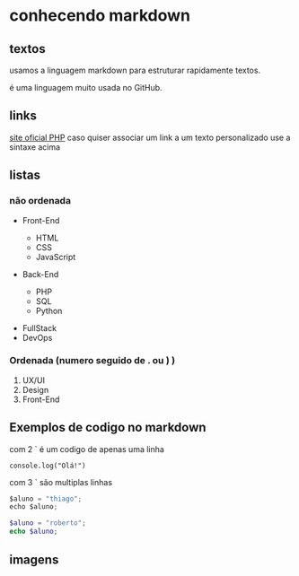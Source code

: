 # conhecendo markdown
## textos
usamos a linguagem markdown para estruturar rapidamente textos.

é uma linguagem muito usada no GitHub.
## links
[site oficial PHP](https://php.net)
caso quiser associar um link a um texto personalizado use a sintaxe acima 

## listas

### não ordenada
- Front-End
   - HTML
   - CSS
   - JavaScript

- Back-End
   - PHP
   - SQL
   - Python

* FullStack
* DevOps

### Ordenada (numero seguido de . ou ) )
1) UX/UI
2) Design
3) Front-End

## Exemplos de codigo no markdown
com 2 ` é um codigo de apenas uma linha

`console.log("Olá!")`

com 3 ` são multiplas linhas
```javascript
$aluno = "thiago";
echo $aluno;
```

```php
$aluno = "roberto";
echo $aluno;
```
## imagens

